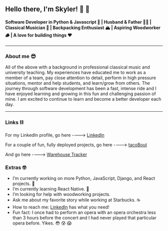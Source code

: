 ## Hello there, I'm Skyler! 👋 👋


#### Software Developer in Python & Javascript 🐍 | Husband & Father 👶🏼 | Classical Musician 🎺 | Backpacking Enthusiast 🏔 | Aspiring Woodworker 🪵 | A love for building things ❤️

<!-- ![Me](IMG_2552.jpeg) -->

<hr />

### About me 😎

All of the above with a background in professional classical music and university teaching. My experiences have educated me to work as a member of a team, pay close attention to detail, perform in high pressure situations, mentor and help students, and learn/grow from others. The journey through software development has been a fast, intense ride and I have enjoyed learning and growing in this fun and challenging passion of mine. I am excited to continue to learn and become a better developer each day. 
<br/>
<hr/>

### Links ⛓

For my LinkedIn profile, go here ----> [LinkedIn](https://www.linkedin.com/in/skylerjohnson102020/)

For a couple of fun, fully deployed projects, go here ----> [tacoBout](https://github.com/SkylerJohnson102020/taco-tuesday-frontend)

And go here ----> [Warehouse Tracker](https://github.com/Supply-Chain-Gang-2/warehouse-tracker-back-end)

### Extras 🤓
- I’m currently working on more Python, JavaScript, Django, and React projects. 🤙
- I’m currently learning React Native. 🤙
- I’m looking for help with woodworking projects.
- Ask me about my favorite story while working at Starbucks. ☕️
- How to reach me: [LinkedIn](https://www.linkedin.com/in/skylerjohnson102020/) has what you need!
- Fun fact: I once had to perform an opera with an opera orchestra less than 3 hours before the concert and I had never played that particular opera before. Yikes. 😳 😰 😱

